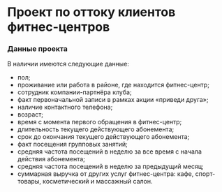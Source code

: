 # Проект по оттоку клиентов фитнес-центров
### Данные проекта
В наличии имеются следующие данные:
* пол;
* проживание или работа в районе, где находится фитнес-центр;
* сотрудник компании-партнёра клуба;
* факт первоначальной записи в рамках акции «приведи друга»;
* наличие контактного телефона;
* возраст;
* время с момента первого обращения в фитнес-центр;
* длительность текущего действующего абонемента;
* срок до окончания текущего действующего абонемента;
* факт посещения групповых занятий;
* средняя частота посещений в неделю за все время с начала действия абонемента;
* средняя частота посещений в неделю за предыдущий месяц;
* суммарная выручка от других услуг фитнес-центра: кафе, спорт-товары, косметический и массажный салон.

